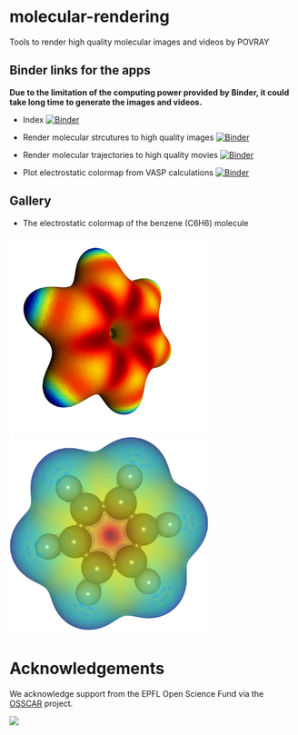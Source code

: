 # molecular-rendering

Tools to render high quality molecular images and videos by POVRAY

## Binder links for the apps
**Due to the limitation of the computing power provided by Binder, it could take long time 
to generate the images and videos.**

* Index 
[![Binder](https://mybinder.org/badge_logo.svg)](https://mybinder.org/v2/gh/osscar-org/molecular-rendering/master?urlpath=%2Fvoila%2Frender%2Fnotebooks%2Findex.ipynb)

* Render molecular strcutures to high quality images
[![Binder](https://mybinder.org/badge_logo.svg)](https://mybinder.org/v2/gh/osscar-org/molecular-rendering/master?urlpath=%2Fvoila%2Frender%2Fnotebooks%2Fmolecular_rendering.ipynb)

* Render molecular trajectories to high quality movies
[![Binder](https://mybinder.org/badge_logo.svg)](https://mybinder.org/v2/gh/osscar-org/molecular-rendering/master?urlpath=%2Fvoila%2Frender%2Fnotebooks%2Ftrajectory_rendering.ipynb)

* Plot electrostatic colormap from VASP calculations
[![Binder](https://mybinder.org/badge_logo.svg)](https://mybinder.org/v2/gh/osscar-org/molecular-rendering/master?urlpath=%2Fvoila%2Frender%2Fnotebooks%2Fisosurface_rendering.ipynb)

## Gallery

* The electrostatic colormap of the benzene (C6H6) molecule

<div>
<img src="images/electrostatic_colormap.png" alt="drawing" width="350"/>
<img src="images/electrostatic_trans.png" alt="drawing" width="350"/>
</div>

# Acknowledgements

We acknowledge support from the EPFL Open Science Fund via the [OSSCAR](http://www.osscar.org) project.

<img src='http://www.osscar.org/wp-content/uploads/2019/03/OSSCAR-logo.png' width='230'>
